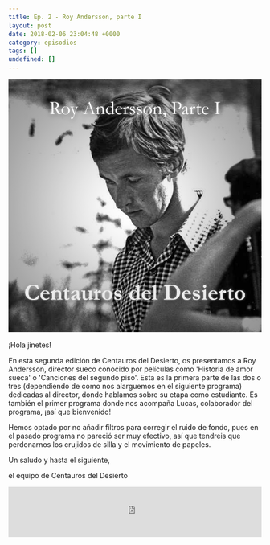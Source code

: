 ```yaml
---
title: Ep. 2 - Roy Andersson, parte I
layout: post
date: 2018-02-06 23:04:48 +0000
category: episodios
tags: []
undefined: []
---
```

![Roy Andersson](/uploads/royandersson1.jpg "Roy Andersson")

¡Hola jinetes!

En esta segunda edición de Centauros del Desierto, os presentamos a Roy Andersson, director sueco conocido por películas como 'Historia de amor sueca' o 'Canciones del segundo piso'. Esta es la primera parte de las dos o tres (dependiendo de como nos alarguemos en el siguiente programa) dedicadas al director, donde hablamos sobre su etapa como estudiante. Es también el primer programa donde nos acompaña Lucas, colaborador del programa, ¡así que bienvenido!

Hemos optado por no añadir filtros para corregir el ruido de fondo, pues en el pasado programa no pareció ser muy efectivo, así que tendreis que perdonarnos los crujidos de silla y el movimiento de papeles.

Un saludo y hasta el siguiente,

el equipo de Centauros del Desierto

<iframe src="https://www.podbean.com/media/player/d34hm-8f800c?from=yiiadmin&skin=1&btn-skin=108&share=1&fonts=Helvetica&auto=0&download=0&rtl=0" scrolling="no" data-name="pb-iframe-player" width="100%" height="100" frameborder="0"></iframe>